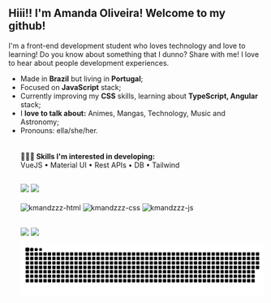 <h2>Hiii!! I'm Amanda Oliveira! Welcome to my github!</h2>



<p>I'm a front-end development student who loves technology and love to learning! Do you know about something that I dunno? Share with me! I love to hear about people development experiences.</p>

<ul>
  <li>Made in <b>Brazil</b> but living in <b>Portugal</b>;
  <li>Focused on <b>JavaScript</b> stack;
  <li>Currently improving my <b>CSS</b> skills, learning about <b>TypeScript, Angular</b> stack;</li>
  <li>I <b>love to talk about:</b> Animes, Mangas, Technology, Music and Astronomy;</li>
  <li>Pronouns: ella/she/her.</li>
  </u>
  
  <br>
  <br>
👩🏽‍💻<b> Skills I'm interested in developing:</b><br>
  VueJS • Material UI • Rest APIs • DB • Tailwind
  
  ##
  
<div>
  <a href="https://github.com/kmandzzz" style="text-decoration:none">
    <img height="160em" src="https://github-readme-stats.vercel.app/api?username=kmandzzz&show_icons=true&theme=midnight-purple"/></a>
  <a href="https://github.com/kmandzzz" style="text-decoration:none">
    <img height="160em" src="https://github-readme-stats.vercel.app/api/top-langs/?username=kmandzzz&layout=compact&langs_count=16&theme=midnight-purple"/></a>
  </div>
  
  <div style="display: inline-block"><br>
    <img align="center" alt="kmandzzz-html" src="https://img.shields.io/badge/HTML5-E34F26?style=for-the-badge&logo=html5&logoColor=white"  />
    <img align="center" alt="kmandzzz-css" src="https://img.shields.io/badge/CSS3-1572B6?style=for-the-badge&logo=css3&logoColor=white" />
    <img align="center" alt="kmandzzz-js" src="https://img.shields.io/badge/JavaScript-323330?style=for-the-badge&logo=javascript&logoColor=F7DF1E"/>
  </div>

  ##
  
  <div>
    <a href="https://www.linkedin.com/in/amandaoliv8123/" target="_blank"> <img align="center" src="https://img.shields.io/badge/LinkedIn-0077B5?style=for-the-badge&logo=linkedin&logoColor=white"></a>
     <a href="mailto:amandadias8123@gmail.com" target="_blank"> <img align="center"src="https://img.shields.io/badge/Gmail-D14836?style=for-the-badge&logo=gmail&logoColor=white"></a>
  </div>

  ![Snake animation](https://github.com/kmandzzz/kmandzzz/blob/output/github-contribution-grid-snake.svg)
